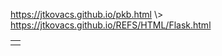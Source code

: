 <p id="path"><a href="../../pkb.html">https://jtkovacs.github.io/pkb.html</a> \> <a href="https://jtkovacs.github.io/REFS/HTML/Flask.html">https://jtkovacs.github.io/REFS/HTML/Flask.html</a></p><table class="TOC"><tr><td></td></tr></table>
